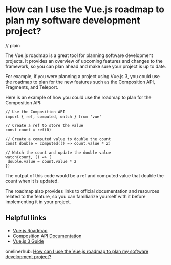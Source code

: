 # How can I use the Vue.js roadmap to plan my software development project?
// plain

The Vue.js roadmap is a great tool for planning software development projects. It provides an overview of upcoming features and changes to the framework, so you can plan ahead and make sure your project is up to date.

For example, if you were planning a project using Vue.js 3, you could use the roadmap to plan for the new features such as the Composition API, Fragments, and Teleport.

Here is an example of how you could use the roadmap to plan for the Composition API:

```
// Use the Composition API
import { ref, computed, watch } from 'vue'

// Create a ref to store the value
const count = ref(0)

// Create a computed value to double the count
const double = computed(() => count.value * 2)

// Watch the count and update the double value
watch(count, () => {
 double.value = count.value * 2
})
```

The output of this code would be a ref and computed value that double the count when it is updated.

The roadmap also provides links to official documentation and resources related to the feature, so you can familiarize yourself with it before implementing it in your project.

## Helpful links
- [Vue.js Roadmap](https://github.com/vuejs/roadmap)
- [Composition API Documentation](https://vue-composition-api-rfc.netlify.app/)
- [Vue.js 3 Guide](https://v3.vuejs.org/guide/)

onelinerhub: [How can I use the Vue.js roadmap to plan my software development project?](https://onelinerhub.com/vue.js/how-can-i-use-the-vue-js-roadmap-to-plan-my-software-development-project)